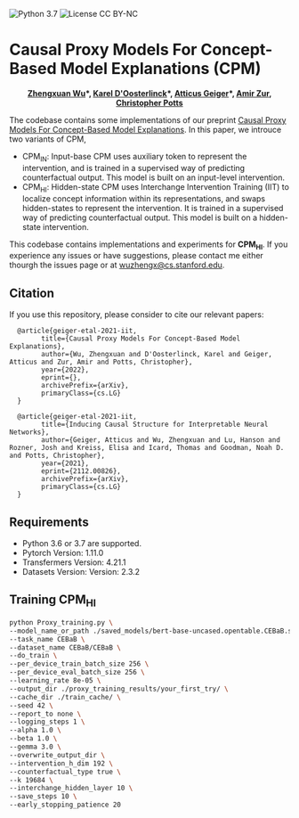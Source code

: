![Python 3.7](https://img.shields.io/badge/python-3.7-blueviolet.svg?style=plastic)
![License CC BY-NC](https://img.shields.io/badge/license-MIT-05b502.svg?style=plastic)

# Causal Proxy Models For Concept-Based Model Explanations (CPM)
<p align="center">
  <b><a href="https://nlp.stanford.edu/~wuzhengx/">Zhengxuan Wu</a>*, <a href="https://www.kareldoosterlinck.com/">Karel D'Oosterlinck</a>*, <a href="https://atticusg.github.io/">Atticus Geiger</a>*, <a href="https://www.linkedin.com/in/amir-zur-a924ba187/">Amir Zur</a>, <a href="https://web.stanford.edu/~cgpotts/">Christopher Potts</a></b></span>
</p>

The codebase contains some implementations of our preprint [Causal Proxy Models For Concept-Based Model Explanations](https://nlp.stanford.edu/~wuzhengx/). In this paper, we introuce two variants of CPM, 
* CPM<sub>IN</sub>: Input-base CPM uses auxiliary token to represent the intervention, and is trained in a supervised way of predicting counterfactual output. This model is built on an input-level intervention.
* CPM<sub>HI</sub>: Hidden-state CPM uses Interchange Intervention Training (IIT) to localize concept information within its representations, and swaps hidden-states to represent the intervention. It is trained in a supervised way of predicting counterfactual output. This model is built on a hidden-state intervention.

This codebase contains implementations and experiments for **CPM<sub>HI</sub>**. If you experience any issues or have suggestions, please contact me either thourgh the issues page or at wuzhengx@cs.stanford.edu. 

## Citation
If you use this repository, please consider to cite our relevant papers:
```stex
  @article{geiger-etal-2021-iit,
        title={Causal Proxy Models For Concept-Based Model Explanations}, 
        author={Wu, Zhengxuan and D'Oosterlinck, Karel and Geiger, Atticus and Zur, Amir and Potts, Christopher},
        year={2022},
        eprint={},
        archivePrefix={arXiv},
        primaryClass={cs.LG}
  }

  @article{geiger-etal-2021-iit,
        title={Inducing Causal Structure for Interpretable Neural Networks}, 
        author={Geiger, Atticus and Wu, Zhengxuan and Lu, Hanson and Rozner, Josh and Kreiss, Elisa and Icard, Thomas and Goodman, Noah D. and Potts, Christopher},
        year={2021},
        eprint={2112.00826},
        archivePrefix={arXiv},
        primaryClass={cs.LG}
  }
```

## Requirements
- Python 3.6 or 3.7 are supported.
- Pytorch Version: 1.11.0
- Transfermers Version: 4.21.1
- Datasets Version: Version: 2.3.2

## Training **CPM<sub>HI</sub>**

```bash
python Proxy_training.py \
--model_name_or_path ./saved_models/bert-base-uncased.opentable.CEBaB.sa.5-class.exclusive.seed_42/ \
--task_name CEBaB \
--dataset_name CEBaB/CEBaB \
--do_train \
--per_device_train_batch_size 256 \
--per_device_eval_batch_size 256 \
--learning_rate 8e-05 \
--output_dir ./proxy_training_results/your_first_try/ \
--cache_dir ./train_cache/ \
--seed 42 \
--report_to none \
--logging_steps 1 \
--alpha 1.0 \
--beta 1.0 \
--gemma 3.0 \
--overwrite_output_dir \
--intervention_h_dim 192 \
--counterfactual_type true \
--k 19684 \
--interchange_hidden_layer 10 \
--save_steps 10 \
--early_stopping_patience 20
```

